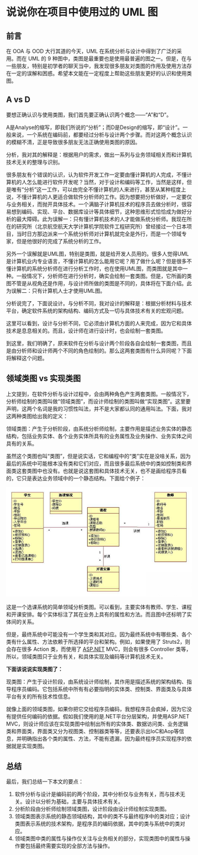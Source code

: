 # 说说你在项目中使用过的 UML 图

## 前言

在 OOA 与 OOD 大行其道的今天，UML 在系统分析与设计中得到了广泛的采用。而在 UML 的 9 种图中，类图是最重要也是使用最普遍的图之一。但是，在与一些朋友，特别是初学者的聊天当中，我发现很多朋友对类图的作用及使用方法存在一定的误解和困惑。希望本文能在一定程度上帮助这些朋友更好的认识和使用类图。

## A vs D

要想正确认识与使用类图，我们首先要正确认识两个概念——“A”和“D”。

A是Analyse的缩写，即我们所说的“分析”；而D是Design的缩写，即“设计”。一般来说，一个系统在编码前，都要经过分析与设计两个步骤。而对这两个概念认识的模糊不清，正是导致很多朋友无法正确使用类图的原因。

分析，我对其的解释是：根据用户的需求，做出一系列与业务领域相关而和计算机技术无关的整理与识别。

很多朋友有个错误的认识，认为软件开发工作一定要由懂计算机的人完成，不懂计算机的人怎么能进行软件开发呢？当然，对于设计和编码等工作，当然是这样，但是唯有“分析”这一工作，可以由完全不懂计算机的人来进行，甚至从某种程度上说，不懂计算机的人更适合做软件分析师的工作。因为想要把分析做好，一定要仅与业务相关，而抛开具体技术。一个满脑子计算机技术的程序员去做分析时，很容易想到编码、实现、平台、数据库设计等具体细节，这种思维形式恰恰成为做好分析的最大障碍。此为误解一：只有懂计算机技术的人才能做系统分析师。我现在所在的研究所（北京航空航天大学计算机学院软件工程研究所）曾经接过一个日本项目，当时日方那边派来一个系统分析师对计算机就完全是外行，而是一个领域专家，但是他很好的完成了系统分析的工作。

另外一个误解就是UML图，特别是类图，就是给开发人员用的。很多人觉得UML是计算机业内专业语言，不懂计算机的怎么能用它呢？用了做什么呢？但是很多不懂计算机的系统分析师在进行分析工作时，也在使用UML图，而类图就是其中一种。一般情况下，分析师在进行分析时，确实会绘制一套类图。但是，它所画的类图不管是从视角还是作用，与设计师所做的类图是不同的，具体将在下面介绍。此为误解二：只有计算机人士才使用UML图。

分析说完了，下面说设计。与分析不同，我对设计的解释是：根据分析材料与技术平台，确定软件系统的架构结构、编码方式及一切与具体技术有关的宏观问题。

这里可以看到，设计与分析不同，它必须由计算机方面的人来完成，因为它和具体技术是息息相关的。而且，设计师在进行设计时，也会绘制一套类图。

到这里，我们明确了，原来软件在分析与设计两个阶段各自会绘制一套类图，而且是由分析师和设计师两个不同的角色绘制的。那么这两套类图有什么异同呢？下面将解释这个问题。

## 领域类图 vs 实现类图

上文提到，在软件分析与设计过程中，会由两种角色产生两套类图。一般情况下，分析师绘制的类图叫做“领域类图”，而设计师绘制的类图叫做“实现类图”。这里要声明，这两个名词是我的习惯性叫法，并不是大家都认同的通用叫法。下面，我对这两种类图给出我的定义：

领域类图：产生于分析阶段，由系统分析师绘制，主要作用是描述业务实体的静态结构，包括业务实体、各个业务实体所具有的业务属性及业务操作、业务实体之间具有的关系。

虽然这个类图也叫“类图”，但是说实话，它和编程中的“类”实在是没啥关系，因为最后的系统中可能根本没有类和它们对应，而且很多最后系统中的类如控制类和界面类这套类图中也没有。也就是说这套图和具体技术无关，也不是画给程序员看的，它只是表达业务领域中的一个静态结构。下面给个例子：

![img](./img/1004000.jpeg)

这是一个选课系统的简单领域分析类图。可以看到，主要实体有教师、学生、课程和开课安排。每个实体标注了其在业务上具有的属性和方法。而且图中还标明了实体间的关系。

但是，最终系统中可能没有一个学生类和其对应。因为最终系统中有哪些类、各个类有什么属性、方法依赖于所选择的平台和架构。例如，如果使用了 Struts2，则会存在很多 Action 类，而使用了 [ASP.NET](https://www.funtl.com/zh/interview/ASP.NET) MVC，则会有很多 Controller 类等，所以，领域类图只于业务有关，和具体实现及编码等计算机技术无关。

**下面该说说实现类图了：**

现类图：产生于设计阶段，由系统设计师绘制，其作用是描述系统的架构结构、指导程序员编码。它包括系统中所有有必要指明的实体类、控制类、界面类及与具体平台有关的所有技术性信息。

就像上面的领域类图，如果你把它交给程序员编码，我想程序员会疯掉，因为它没有提供任何编码的依据。假如我们使用的是.NET平台分层架构，并使用ASP.NET MVC，则设计师应该在实现类图中绘制出所有的实体类、数据访问类、业务逻辑类和界面类，界面类又分为视图类、控制器类等等，还要表示出IoC和Aop等信息，并明确指出各个类的属性、方法，不能有遗漏，因为最终程序员实现程序的依据就是实现类图。

## 总结

最后，我们总结一下本文的要点：

1. 软件分析与设计是编码前的两个阶段，其中分析仅与业务有关，而与技术无关。设计以分析为基础，主要与具体技术有关。
2. 分析阶段由分析师绘制领域类图，设计阶段由设计师绘制实现类图。
3. 领域类图表示系统的静态领域结构，其中的类不与最终程序中的类对应；设计类图表示系统的技术架构，是程序员的编码依据，其中的类与系统中的类对应。
4. 领域类图中类的属性与操作仅关注与业务相关的部分，实现类图中的属性与操作要包括最终需要实现的全部方法与操作。